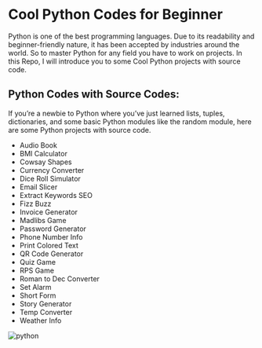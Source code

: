 # Cool Python Codes for Beginner

Python is one of the best programming languages. Due to its readability and beginner-friendly nature, it has been accepted by industries around the world. So to master Python for any field you have to work on projects. In this Repo, I will introduce you to some Cool Python projects with source code. 

## Python Codes with Source Codes:
If you’re a newbie to Python where you’ve just learned lists, tuples, dictionaries, and some basic Python modules like the random module, here are some Python projects with source code.

*   Audio Book
*   BMI Calculator
*   Cowsay Shapes
*   Currency Converter
*   Dice Roll Simulator
*   Email Slicer
*   Extract Keywords SEO
*   Fizz Buzz
*   Invoice Generator
*   Madlibs Game
*   Password Generator
*   Phone Number Info
*   Print Colored Text
*   QR Code Generator
*   Quiz Game
*   RPS Game
*   Roman to Dec Converter
*   Set Alarm
*   Short Form
*   Story Generator
*   Temp Converter
*   Weather Info

![python](https://res.cloudinary.com/wdwfsdp/image/upload/v1619537750/f2px36fy_uon3mt.gif)
